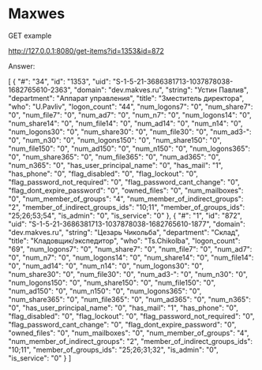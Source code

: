 # Maxwes

GET example

http://127.0.0.1:8080/get-items?id=1353&id=872

Answer:

[
    {
        "#": "34",
        "id": "1353",
        "uid": "S-1-5-21-3686381713-1037878038-1682765610-2363",
        "domain": "dev.makves.ru",
        "string": "Устин Павлив",
        "department": "Аппарат управления",
        "title": "Зместитель директора",
        "who": "U.Pavliv",
        "logon_count": "44",
        "num_logons7": "0",
        "num_share7": "0",
        "num_file7": "0",
        "num_ad7": "0",
        "num_n7": "0",
        "num_logons14": "0",
        "num_share14": "0",
        "num_file14": "0",
        "num_ad14": "0",
        "num_n14": "0",
        "num_logons30": "0",
        "num_share30": "0",
        "num_file30": "0",
        "num_ad3-": "0",
        "num_n30": "0",
        "num_logons150": "0",
        "num_share150": "0",
        "num_file150": "0",
        "num_ad150": "0",
        "num_n150": "0",
        "num_logons365": "0",
        "num_share365": "0",
        "num_file365": "0",
        "num_ad365": "0",
        "num_n365": "0",
        "has_user_principal_name": "0",
        "has_mail": "1",
        "has_phone": "0",
        "flag_disabled": "0",
        "flag_lockout": "0",
        "flag_password_not_required": "0",
        "flag_password_cant_change": "0",
        "flag_dont_expire_password": "0",
        "owned_files": "0",
        "num_mailboxes": "0",
        "num_member_of_groups": "4",
        "num_member_of_indirect_groups": "2",
        "member_of_indirect_groups_ids": "10;11",
        "member_of_groups_ids": "25;26;53;54",
        "is_admin": "0",
        "is_service": "0"
    },
    {
        "#": "1",
        "id": "872",
        "uid": "S-1-5-21-3686381713-1037878038-1682765610-1877",
        "domain": "dev.makves.ru",
        "string": "Цезарь Чикольба",
        "department": "Склад",
        "title": "Кладовщик/экспедитор",
        "who": "Ts.Chikolba",
        "logon_count": "69",
        "num_logons7": "0",
        "num_share7": "0",
        "num_file7": "0",
        "num_ad7": "0",
        "num_n7": "0",
        "num_logons14": "0",
        "num_share14": "0",
        "num_file14": "0",
        "num_ad14": "0",
        "num_n14": "0",
        "num_logons30": "0",
        "num_share30": "0",
        "num_file30": "0",
        "num_ad3-": "0",
        "num_n30": "0",
        "num_logons150": "0",
        "num_share150": "0",
        "num_file150": "0",
        "num_ad150": "0",
        "num_n150": "0",
        "num_logons365": "0",
        "num_share365": "0",
        "num_file365": "0",
        "num_ad365": "0",
        "num_n365": "0",
        "has_user_principal_name": "0",
        "has_mail": "1",
        "has_phone": "0",
        "flag_disabled": "0",
        "flag_lockout": "0",
        "flag_password_not_required": "0",
        "flag_password_cant_change": "0",
        "flag_dont_expire_password": "0",
        "owned_files": "0",
        "num_mailboxes": "0",
        "num_member_of_groups": "4",
        "num_member_of_indirect_groups": "2",
        "member_of_indirect_groups_ids": "10;11",
        "member_of_groups_ids": "25;26;31;32",
        "is_admin": "0",
        "is_service": "0"
    }
]

